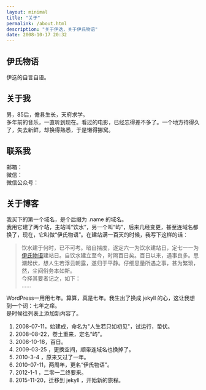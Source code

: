 ```yaml
---
layout: minimal
title: "关于"
permalink: /about.html
description: "关于伊迭，关于伊氏物语"
date: 2008-10-17 20:32
---
```




## 伊氏物语

伊迭的自言自语。

## 关于我

男，85后，儋县生长，天府求学。  
多年前的音乐，一直听到现在。看过的电影，已经忘得差不多了。一个地方待得久了，失去新鲜，却换得熟悉，于是懒得挪窝。  

## 联系我

邮箱：  
微信：  
微信公众号：

## 关于博客

我买下的第一个域名，是个后缀为 .name 的域名。  
我用它建了两个站，主站叫“饮水”，另一个叫“屿”，后来几经变更，甚至连域名都换了，现在，它叫做“伊氏物语”。在建站满一百天的时候，我写下这样的话：

> 饮水建于何时，已不可考。暗自揣度，遂定六一为饮水建站日，定七一一为<a title="伊氏物语" href="http://i.yidie.org/">伊氏物语</a>建站日。自饮水建立至今，时隔百日矣。百日以来，遇事良多。思潮起伏，想人生若浮云朝露，遂归于平静。仔细思量所遇之事，甚为繁琐，然，尘间俗务本如斯。  
> 今择其要者记之，如下：  
> ……

WordPress一用用七年。算算，真是七年。我生出了换成 jekyll 的心，这让我想到一个词：七年之痒。  
是时候往列表上添加新内容了。  

1. 2008-07-11，始建成，命名为"人生若只如初见"，试运行，蛰伏。
2. 2008-08-22，卷土重来，定名“屿”。
1. 2008-10-18，百日。
1. 2009-03-25 ，更换空间，顺带连域名也换掉了。
1. 2010-3-4 ，原来又过了一年。
1. 2010-07-11，两周年，更名“伊氏物语”。
1. 2012-1-1 ，二零一二终要来。
1. 2015-11-20，迁移到 jekyll ，开始新的旅程。

